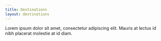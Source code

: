 ```yaml
---
title: Destinations
layout: destinations
---
```


Lorem ipsum dolor sit amet, consectetur adipiscing elit. Mauris at lectus id nibh placerat molestie at id diam.